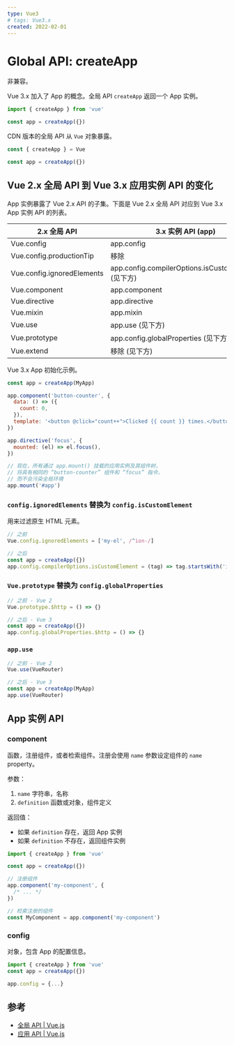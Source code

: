 ```yaml
---
type: Vue3
# tags: Vue3.x
created: 2022-02-01
---
```


# Global API: createApp

非兼容。

Vue 3.x 加入了 App 的概念。全局 API `createApp` 返回一个 App 实例。

```js
import { createApp } from 'vue'

const app = createApp({})
```

CDN 版本的全局 API 从 `Vue` 对象暴露。

```js
const { createApp } = Vue

const app = createApp({})
```

## Vue 2.x 全局 API 到 Vue 3.x 应用实例 API 的变化

App 实例暴露了 Vue 2.x API 的子集。下面是 Vue 2.x 全局 API 对应到 Vue 3.x App 实例 API 的列表。

| 2.x 全局 API               | 3.x 实例 API (app)                                  |
| -------------------------- | --------------------------------------------------- |
| Vue.config                 | app.config                                          |
| Vue.config.productionTip   | 移除                                                |
| Vue.config.ignoredElements | app.config.compilerOptions.isCustomElement (见下方) |
| Vue.component              | app.component                                       |
| Vue.directive              | app.directive                                       |
| Vue.mixin                  | app.mixin                                           |
| Vue.use                    | app.use (见下方)                                    |
| Vue.prototype              | app.config.globalProperties (见下方)                |
| Vue.extend                 | 移除 (见下方)                                       |

Vue 3.x App 初始化示例。

```js
const app = createApp(MyApp)

app.component('button-counter', {
  data: () => ({
    count: 0,
  }),
  template: '<button @click="count++">Clicked {{ count }} times.</button>',
})

app.directive('focus', {
  mounted: (el) => el.focus(),
})

// 现在，所有通过 app.mount() 挂载的应用实例及其组件树，
// 将具有相同的 “button-counter” 组件和 “focus” 指令，
// 而不会污染全局环境
app.mount('#app')
```

### `config.ignoredElements` 替换为 `config.isCustomElement`

用来过滤原生 HTML 元素。

```js
// 之前
Vue.config.ignoredElements = ['my-el', /^ion-/]

// 之后
const app = createApp({})
app.config.compilerOptions.isCustomElement = (tag) => tag.startsWith('ion-')
```

### `Vue.prototype` 替换为 `config.globalProperties`

```js
// 之前 - Vue 2
Vue.prototype.$http = () => {}
```

```js
// 之后 - Vue 3
const app = createApp({})
app.config.globalProperties.$http = () => {}
```

### `app.use`

```js
// 之前 - Vue 2
Vue.use(VueRouter)

// 之后 - Vue 3
const app = createApp(MyApp)
app.use(VueRouter)
```

## App 实例 API

### component

函数，注册组件，或者检索组件。注册会使用 `name` 参数设定组件的 `name` property。

参数：

1. `name` 字符串，名称
2. `definition` 函数或对象，组件定义

返回值：

- 如果 `definition` 存在，返回 App 实例
- 如果 `definition` 不存在，返回组件实例

```js
import { createApp } from 'vue'

const app = createApp({})

// 注册组件
app.component('my-component', {
  /* ... */
})

// 检索注册的组件
const MyComponent = app.component('my-component')
```

### config

对象，包含 App 的配置信息。

```js
import { createApp } from 'vue'
const app = createApp({})

app.config = {...}
```

## 参考

- [全局 API | Vue.js](https://v3.cn.vuejs.org/guide/migration/global-api.html#%E4%B8%80%E4%B8%AA%E6%96%B0%E7%9A%84%E5%85%A8%E5%B1%80-api-createapp)
- [应用 API | Vue.js](https://v3.cn.vuejs.org/api/application-api.html)

